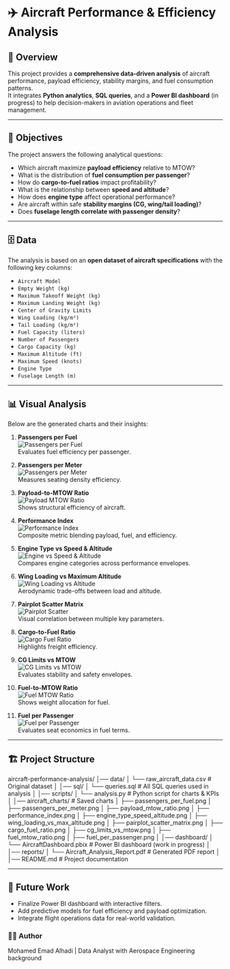 # ✈️ Aircraft Performance & Efficiency Analysis 

## 📌 Overview
This project provides a **comprehensive data-driven analysis** of aircraft performance, payload efficiency, stability margins, and fuel consumption patterns.  
It integrates **Python analytics**, **SQL queries**, and a **Power BI dashboard** (in progress) to help decision-makers in aviation operations and fleet management.

---

## 🎯 Objectives
The project answers the following analytical questions:

- Which aircraft maximize **payload efficiency** relative to MTOW?  
- What is the distribution of **fuel consumption per passenger**?  
- How do **cargo-to-fuel ratios** impact profitability?  
- What is the relationship between **speed and altitude**?  
- How does **engine type** affect operational performance?  
- Are aircraft within safe **stability margins (CG, wing/tail loading)**?  
- Does **fuselage length correlate with passenger density**?

---

## 🗄️ Data
The analysis is based on an **open dataset of aircraft specifications** with the following key columns:

- `Aircraft Model`  
- `Empty Weight (kg)`  
- `Maximum Takeoff Weight (kg)`  
- `Maximum Landing Weight (kg)`  
- `Center of Gravity Limits`  
- `Wing Loading (kg/m²)`  
- `Tail Loading (kg/m²)`  
- `Fuel Capacity (liters)`  
- `Number of Passengers`  
- `Cargo Capacity (kg)`  
- `Maximum Altitude (ft)`  
- `Maximum Speed (knots)`  
- `Engine Type`  
- `Fuselage Length (m)`

---

## 📊 Visual Analysis
Below are the generated charts and their insights:

1. **Passengers per Fuel**  
   ![Passengers per Fuel](aircraft_charts/passengers_per_fuel.png)  
   Evaluates fuel efficiency per passenger.

2. **Passengers per Meter**  
   ![Passengers per Meter](aircraft_charts/passengers_per_meter.png)  
   Measures seating density efficiency.

3. **Payload-to-MTOW Ratio**  
   ![Payload MTOW Ratio](aircraft_charts/payload_mtow_ratio.png)  
   Shows structural efficiency of aircraft.

4. **Performance Index**  
   ![Performance Index](aircraft_charts/performance_index.png)  
   Composite metric blending payload, fuel, and efficiency.

5. **Engine Type vs Speed & Altitude**  
   ![Engine vs Speed & Altitude](aircraft_charts/engine_type_speed_altitude.png)  
   Compares engine categories across performance envelopes.

6. **Wing Loading vs Maximum Altitude**  
   ![Wing Loading vs Altitude](aircraft_charts/wing_loading_vs_max_altitude.png)  
   Aerodynamic trade-offs between load and altitude.

7. **Pairplot Scatter Matrix**  
   ![Pairplot Scatter](aircraft_charts/pairplot_scatter_matrix.png)  
   Visual correlation between multiple key parameters.

8. **Cargo-to-Fuel Ratio**  
   ![Cargo Fuel Ratio](aircraft_charts/cargo_fuel_ratio.png)  
   Highlights freight efficiency.

9. **CG Limits vs MTOW**  
   ![CG Limits vs MTOW](aircraft_charts/cg_limits_vs_mtow.png)  
   Evaluates stability and safety envelopes.

10. **Fuel-to-MTOW Ratio**  
    ![Fuel MTOW Ratio](aircraft_charts/fuel_mtow_ratio.png)  
    Shows weight allocation for fuel.

11. **Fuel per Passenger**  
    ![Fuel per Passenger](aircraft_charts/fuel_per_passenger.png)  
    Evaluates seat economics in fuel terms.

---

## 🏗️ Project Structure
aircraft-performance-analysis/
│── data/
│ └── raw_aircraft_data.csv # Original dataset
│
│── sql/
│ └── queries.sql # All SQL queries used in analysis
│
│── scripts/
│ └── analysis.py # Python script for charts & KPIs
│
│── aircraft_charts/ # Saved charts
│ ├── passengers_per_fuel.png
│ ├── passengers_per_meter.png
│ ├── payload_mtow_ratio.png
│ ├── performance_index.png
│ ├── engine_type_speed_altitude.png
│ ├── wing_loading_vs_max_altitude.png
│ ├── pairplot_scatter_matrix.png
│ ├── cargo_fuel_ratio.png
│ ├── cg_limits_vs_mtow.png
│ ├── fuel_mtow_ratio.png
│ ├── fuel_per_passenger.png
│
│── dashboard/
│ └── AircraftDashboard.pbix # Power BI dashboard (work in progress)
│
│── reports/
│ └── Aircraft_Analysis_Report.pdf # Generated PDF report
│
│── README.md # Project documentation

---

## 🚀 Future Work
- Finalize Power BI dashboard with interactive filters.
- Add predictive models for fuel efficiency and payload optimization.
- Integrate flight operations data for real-world validation.

### 👨‍💻 Author
Mohamed Emad Alhadi  |   Data Analyst with Aerospace Engineering background
